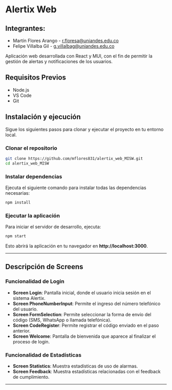 # Alertix Web

## Integrantes:

* Martín Flores Arango - r.floresa@uniandes.edu.co
* Felipe Villalba Gil - g.villalbag@uniandes.edu.co

Aplicación web desarrollada con React y MUI, con el fin de permitir la gestión de alertas y notificaciones de los usuarios.

## Requisitos Previos

- Node.js
- VS Code
- Git

## Instalación y ejecución

Sigue los siguientes pasos para clonar y ejecutar el proyecto en tu entorno local.

### Clonar el repositorio

```sh
git clone https://github.com/mflores831/alertix_web_MISW.git
cd alertix_web_MISW
```

### Instalar dependencias

Ejecuta el siguiente comando para instalar todas las dependencias necesarias:

```sh
npm install
```

###  Ejecutar la aplicación

Para iniciar el servidor de desarrollo, ejecuta:

```sh
npm start
```

Esto abrirá la aplicación en tu navegador en **http://localhost:3000**.

---

##  Descripción de Screens

### Funcionalidad de Login
- **Screen Login**: Pantalla inicial, donde el usuario inicia sesión en el sistema Alertix.
- **Screen PhoneNumberInput**: Permite el ingreso del número telefónico del usuario.
- **Screen FormSelection**: Permite seleccionar la forma de envío del código (SMS, WhatsApp o llamada telefónica).
- **Screen CodeRegister**: Permite registrar el código enviado en el paso anterior.
- **Screen Welcome**: Pantalla de bienvenida que aparece al finalizar el proceso de login.

### Funcionalidad de Estadísticas
- **Screen Statistics**: Muestra estadísticas de uso de alarmas.
- **Screen Feedback**: Muestra estadísticas relacionadas con el feedback de cumplimiento.

---

